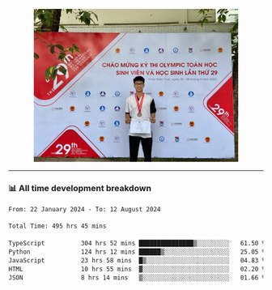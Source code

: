 <p align="center"><img src="asset/header.jpg" width="80%"/></p>

---
<!-- 
<details>
  <summary>📃 My Resume</summary>

### Education

- 📖 **Information Technology**\
📆 10/2021 - present\
📍 **Thang Long University** - Hoang Mai, Hanoi, Vietnam -->

<!-- ### Experience
- 👨‍💻 **Full Stack Web Intern**\
📆 09/2022 - 12/2023\
📍 **TECH 5S** -  Luu Huu Phuong, Phuong My Dinh I, Nam Tu Liem, Hanoi.


- 👨‍💻 **Full Stack Web Fresher**\
📆 1/2022 - 05/2023\
📍 **TECH 5S** -  Luu Huu Phuong, Phuong My Dinh I, Nam Tu Liem, Hanoi.

- 👨‍💻 **Frontend Web Fresher**\
📆 11/2023 - present\
📍 **White Neuron** -  Mau Luong, Ha Dong, Hanoi, Vietnam
</details> -->

### 📊 All time development breakdown

<!--START_SECTION:waka-->

```txt
From: 22 January 2024 - To: 12 August 2024

Total Time: 495 hrs 45 mins

TypeScript          304 hrs 52 mins ███████████████▒░░░░░░░░░   61.50 %
Python              124 hrs 12 mins ██████▒░░░░░░░░░░░░░░░░░░   25.05 %
JavaScript          23 hrs 58 mins  █▒░░░░░░░░░░░░░░░░░░░░░░░   04.83 %
HTML                10 hrs 55 mins  ▓░░░░░░░░░░░░░░░░░░░░░░░░   02.20 %
JSON                8 hrs 14 mins   ▒░░░░░░░░░░░░░░░░░░░░░░░░   01.66 %
```

<!--END_SECTION:waka-->

